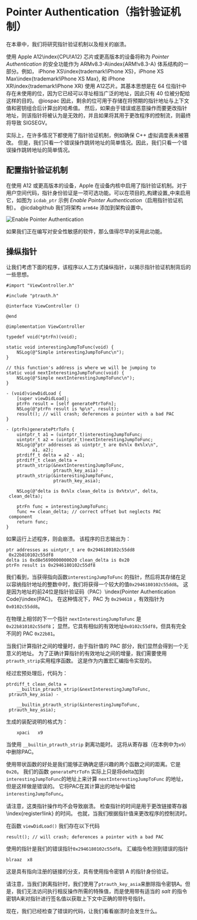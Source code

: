 # Pointer Authentication（指针验证机制）

在本章中，我们将研究指针验证机制以及相关的崩溃。

使用 Apple A12\index{CPU!A12} 芯片或更高版本的设备将称为 _Pointer Authentication_ 的安全功能作为 ARMv8.3-A\index{ARM!v8.3-A} 体系结构的一部分。例如， iPhone XS\index{trademark!iPhone XS}，iPhone XS Max\index{trademark!iPhone XS Max}, 和 iPhone XR\index{trademark!iPhone XR} 使用 A12芯片。其基本思想是在 64 位指针中存在未使用的位，因为它已经可以寻址相当广泛的地址，因此只有 40 位被分配给这样的目的。 @iospac  因此，剩余的位可用于存储在将预期的指针地址与上下文值和密钥组合后计算出的哈希值。 然后，如果由于错误或恶意操作而要更改指针地址，则该指针将被认为是无效的，并且如果将其用于更改程序的控制流，则最终将导致 SIGSEGV。

实际上，在许多情况下都使用了指针验证机制，例如确保 C++  虚拟调度表未被篡改。 但是，我们只看一个错误操作跳转地址的简单情况。因此，我们只看一个错误操作跳转地址的简单情况。

## 配置指针验证机制

在使用 A12 或更高版本的设备，Apple 在设备内核中启用了指针验证机制。对于用户空间代码，指针身份验证是一项可选功能。可以在项目的_构建设置_中来启用它，如图为 `icdab_ptr` 示例 _Enable Pointer Authentication_（启用指针验证机制）。 @icdabgithub  我们将架构 `arm64e`  添加到架构设置中。

![Enable Pointer Authentication](screenshots/enable_ptr_auth.png)

如果我们正在编写对安全性敏感的软件，那么值得尽早的采用此功能。

## 操纵指针

让我们考虑下面的程序，该程序以人工方式操纵指针，以揭示指针验证机制背后的一些思想。

```
#import "ViewController.h"

#include "ptrauth.h"

@interface ViewController ()

@end

@implementation ViewController

typedef void(*ptrFn)(void);

static void interestingJumpToFunc(void) {
    NSLog(@"Simple interestingJumpToFunc\n");
}

// this function's address is where we will be jumping to
static void nextInterestingJumpToFunc(void) {
    NSLog(@"Simple nextInterestingJumpToFunc\n");
}

- (void)viewDidLoad {
    [super viewDidLoad];
    ptrFn result = [self generatePtrToFn];
    NSLog(@"ptrFn result is %p\n", result);
    result(); // will crash; deferences a pointer with a bad PAC
}

- (ptrFn)generatePtrToFn {
    uintptr_t a1 = (uintptr_t)interestingJumpToFunc;
    uintptr_t a2 = (uintptr_t)nextInterestingJumpToFunc;
    NSLog(@"ptr addresses as uintptr_t are 0x%lx 0x%lx\n",
          a1, a2);
    ptrdiff_t delta = a2 - a1;
    ptrdiff_t clean_delta =
    ptrauth_strip(&nextInterestingJumpToFunc,
                  ptrauth_key_asia) -
    ptrauth_strip(&interestingJumpToFunc,
                  ptrauth_key_asia);
    
    NSLog(@"delta is 0x%lx clean_delta is 0x%tx\n", delta,
 clean_delta);
    
    ptrFn func = interestingJumpToFunc;
    func += clean_delta; // correct offset but neglects PAC
 component
    return func;
}
```

如果运行上述程序，则会崩溃。 该程序的日志输出为：

```
ptr addresses as uintptr_t are 0x2946180102c55dd8
 0x22b810102c55df8
delta is 0xd8e5690000000020 clean_delta is 0x20
ptrFn result is 0x2946180102c55df8
```

我们看到，当获得指向函数`interestingJumpToFunc` 的指针，然后将其存储在足以容纳指针地址的整数中时，我们将获得一个较大的值`0x2946180102c55dd8`。 这是因为地址的前24位是指针验证码（PAC）\index{Pointer Authentication Code}\index{PAC}。 在这种情况下，PAC 为 `0x294618` ，有效指针为`0x0102c55dd8`。

在物理上相邻的下一个指针 `nextInterestingJumpToFunc` 是 `0x22b810102c55df8`； 显然，它具有相似的有效地址`0x0102c55df8`，但具有完全不同的 PAC `0x22b81`。

当我们计算指针之间的增量时，由于指针值的 PAC 部分，我们显然会得到一个无意义的地址。 为了正确计算指针的有效地址之间的增量，我们需要使用 `ptrauth_strip`实用程序函数。 这是作为内置宏汇编指令实现的。

经过宏预处理后，代码为：

```
ptrdiff_t clean_delta =
    __builtin_ptrauth_strip(&nextInterestingJumpToFunc,
 ptrauth_key_asia) -

    __builtin_ptrauth_strip(&interestingJumpToFunc,
 ptrauth_key_asia);
```

生成的装配说明的格式为：
```
	xpaci	x9
```
当使用 `__builtin_ptrauth_strip` 剥离功能时。 这将从寄存器（在本例中为`x9`）中删除PAC。

使用带状函数的好处是我们能够正确确定感兴趣的两个函数之间的距离。它是 `0x20`。 我们的函数 `generatePtrToFn` 实际上只是将delta加到`interestingJumpToFunc`的地址上来计算 `nextInterestingJumpToFunc` 的地址，但是这样做是错误的。 它将PAC在其计算出的地址中留给`interestingJumpToFunc`。

请注意，这类指针操作均不会导致崩溃。 检查指针的时间是用于更改链接寄存器\index{register!link} 的时间。 也就，当我们根据指针值来更改程序的控制流时。

在函数 `viewDidLoad()` 我们存在以下代码
```
result(); // will crash; deferences a pointer with a bad PAC
```

使用的指针是我们的错误指针`0x2946180102c55df8`。 汇编指令检测到错误的指针

```
blraaz	x8
```

这是具有指向注册的链接的分支，具有使用指令密钥 A 的指针身份验证。

请注意，当我们剥离指针时，我们使用了`ptrauth_key_asia`来删除指令密钥A。但是，我们无法访问执行相反操作所需的特殊值，而是使用带有适当的 _salt_ 的指令密钥A来对指针进行签名值以获取上下文中正确的带符号指针。

现在，我们已经检查了错误的代码，让我们看看崩溃时会发生什么。

